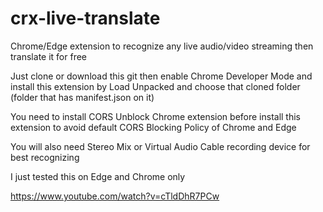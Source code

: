 # crx-live-translate
Chrome/Edge extension to recognize any live audio/video streaming then translate it for free

Just clone or download this git then enable Chrome Developer Mode and install this extension by Load Unpacked and choose that cloned folder (folder that has manifest.json on it)

You need to install CORS Unblock Chrome extension before install this extension to avoid default CORS Blocking Policy of Chrome and Edge

You will also need Stereo Mix or Virtual Audio Cable recording device for best recognizing

I just tested this on Edge and Chrome only

https://www.youtube.com/watch?v=cTldDhR7PCw

